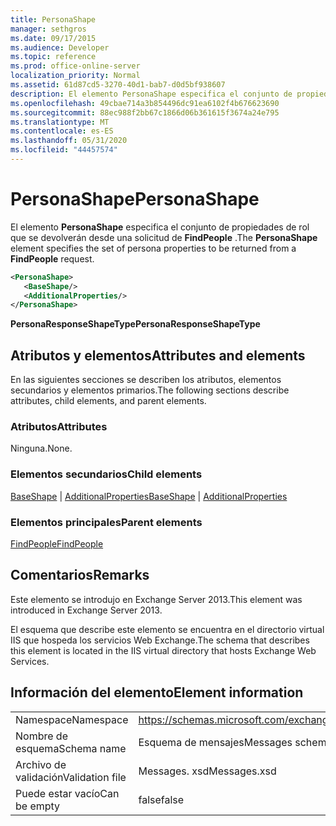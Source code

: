 ```yaml
---
title: PersonaShape
manager: sethgros
ms.date: 09/17/2015
ms.audience: Developer
ms.topic: reference
ms.prod: office-online-server
localization_priority: Normal
ms.assetid: 61d87cd5-3270-40d1-bab7-d0d5bf938607
description: El elemento PersonaShape especifica el conjunto de propiedades de rol que se devolverán desde una solicitud de FindPeople.
ms.openlocfilehash: 49cbae714a3b854496dc91ea6102f4b676623690
ms.sourcegitcommit: 88ec988f2bb67c1866d06b361615f3674a24e795
ms.translationtype: MT
ms.contentlocale: es-ES
ms.lasthandoff: 05/31/2020
ms.locfileid: "44457574"
---
```

# <a name="personashape"></a><span data-ttu-id="917c5-103">PersonaShape</span><span class="sxs-lookup"><span data-stu-id="917c5-103">PersonaShape</span></span>

<span data-ttu-id="917c5-104">El elemento **PersonaShape** especifica el conjunto de propiedades de rol que se devolverán desde una solicitud de **FindPeople** .</span><span class="sxs-lookup"><span data-stu-id="917c5-104">The **PersonaShape** element specifies the set of persona properties to be returned from a **FindPeople** request.</span></span> 
  
```XML
<PersonaShape>
   <BaseShape/>
   <AdditionalProperties/>
</PersonaShape>
```

 <span data-ttu-id="917c5-105">**PersonaResponseShapeType**</span><span class="sxs-lookup"><span data-stu-id="917c5-105">**PersonaResponseShapeType**</span></span>
## <a name="attributes-and-elements"></a><span data-ttu-id="917c5-106">Atributos y elementos</span><span class="sxs-lookup"><span data-stu-id="917c5-106">Attributes and elements</span></span>

<span data-ttu-id="917c5-107">En las siguientes secciones se describen los atributos, elementos secundarios y elementos primarios.</span><span class="sxs-lookup"><span data-stu-id="917c5-107">The following sections describe attributes, child elements, and parent elements.</span></span>
  
### <a name="attributes"></a><span data-ttu-id="917c5-108">Atributos</span><span class="sxs-lookup"><span data-stu-id="917c5-108">Attributes</span></span>

<span data-ttu-id="917c5-109">Ninguna.</span><span class="sxs-lookup"><span data-stu-id="917c5-109">None.</span></span>
  
### <a name="child-elements"></a><span data-ttu-id="917c5-110">Elementos secundarios</span><span class="sxs-lookup"><span data-stu-id="917c5-110">Child elements</span></span>

<span data-ttu-id="917c5-111">[BaseShape](baseshape.md)  |  [AdditionalProperties](additionalproperties.md)</span><span class="sxs-lookup"><span data-stu-id="917c5-111">[BaseShape](baseshape.md) | [AdditionalProperties](additionalproperties.md)</span></span>
  
### <a name="parent-elements"></a><span data-ttu-id="917c5-112">Elementos principales</span><span class="sxs-lookup"><span data-stu-id="917c5-112">Parent elements</span></span>

[<span data-ttu-id="917c5-113">FindPeople</span><span class="sxs-lookup"><span data-stu-id="917c5-113">FindPeople</span></span>](findpeople.md)
  
## <a name="remarks"></a><span data-ttu-id="917c5-114">Comentarios</span><span class="sxs-lookup"><span data-stu-id="917c5-114">Remarks</span></span>

<span data-ttu-id="917c5-115">Este elemento se introdujo en Exchange Server 2013.</span><span class="sxs-lookup"><span data-stu-id="917c5-115">This element was introduced in Exchange Server 2013.</span></span>
  
<span data-ttu-id="917c5-116">El esquema que describe este elemento se encuentra en el directorio virtual IIS que hospeda los servicios Web Exchange.</span><span class="sxs-lookup"><span data-stu-id="917c5-116">The schema that describes this element is located in the IIS virtual directory that hosts Exchange Web Services.</span></span>
  
## <a name="element-information"></a><span data-ttu-id="917c5-117">Información del elemento</span><span class="sxs-lookup"><span data-stu-id="917c5-117">Element information</span></span>

|||
|:-----|:-----|
|<span data-ttu-id="917c5-118">Namespace</span><span class="sxs-lookup"><span data-stu-id="917c5-118">Namespace</span></span>  <br/> |https://schemas.microsoft.com/exchange/services/2006/messages  <br/> |
|<span data-ttu-id="917c5-119">Nombre de esquema</span><span class="sxs-lookup"><span data-stu-id="917c5-119">Schema name</span></span>  <br/> |<span data-ttu-id="917c5-120">Esquema de mensajes</span><span class="sxs-lookup"><span data-stu-id="917c5-120">Messages schema</span></span>  <br/> |
|<span data-ttu-id="917c5-121">Archivo de validación</span><span class="sxs-lookup"><span data-stu-id="917c5-121">Validation file</span></span>  <br/> |<span data-ttu-id="917c5-122">Messages. xsd</span><span class="sxs-lookup"><span data-stu-id="917c5-122">Messages.xsd</span></span>  <br/> |
|<span data-ttu-id="917c5-123">Puede estar vacío</span><span class="sxs-lookup"><span data-stu-id="917c5-123">Can be empty</span></span>  <br/> |<span data-ttu-id="917c5-124">false</span><span class="sxs-lookup"><span data-stu-id="917c5-124">false</span></span>  <br/> |
   

